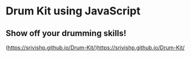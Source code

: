 # Drum Kit using JavaScript
## Show off your drumming skills!
(https://srivishp.github.io/Drum-Kit/)https://srivishp.github.io/Drum-Kit/
